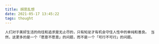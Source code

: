 ```yaml
---
title: 胡思乱想
date: 2021-05-17 13:45:22
tags: thought
---
```


`人们对于美好生活的向往和追求是无止尽的，只有知足才有机会守住人性中的单纯和善良。
当然，这更多的是一个「愿意不愿意」的问题，而不是一个「可行不可行」的问题。
`
